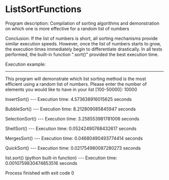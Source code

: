 # ListSortFunctions

Program description:
Compilation of sorting algorithms and demonstration on which one is more effective for a random list of numbers

Conclusion:
If the list of numbers is short, all sorting mechanisms provide similar execution speeds.
However, once the list of numbers starts to grow, the execution times immediately begin to differentiate drastically.
In all tests performed, the built-in function ".sort()" provided the best execution time.


Execution example:
__________________

This program will demonstrate which list sorting method is the most efficient using a random list of numbers.
Please enter the number of elements you would like to have in your list [100-50000]:
10000

InsertSort() --- Execution time: 4.573638916015625 seconds

BubbleSort() --- Execution time: 8.212809085845947 seconds

SelectionSort() --- Execution time: 3.258553981781006 seconds

ShellSort() --- Execution time: 0.05242490768432617 seconds

MergesSort() --- Execution time: 0.04680490493774414 seconds

QuickSort() --- Execution time: 0.021754980087280273 seconds

list.sort() (python built-in function) --- Execution time: 0.0010759830474853516 seconds

Process finished with exit code 0
